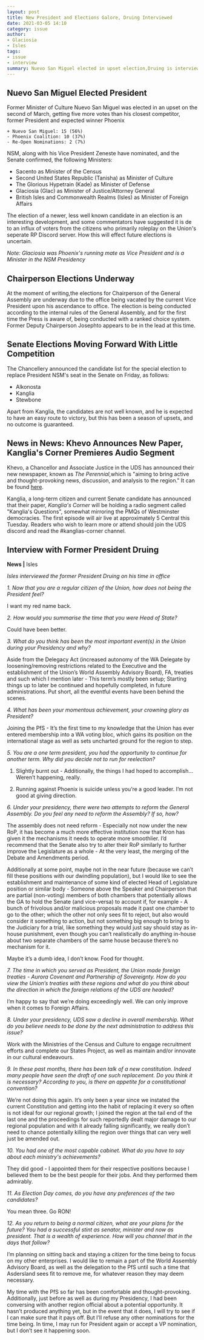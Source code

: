 ```yaml
---
layout: post
title: New President and Elections Galore, Druing Interviewed
date: 2021-03-05 14:10
category: issue
author: 
- Glaciosia
- Isles
tags:
- issue
- interview
summary: Nuevo San Miguel elected in upset election,Druing is interviewed, various other elections underway and there's a new paper in town.
---
```

## Nuevo San Miguel Elected President

Former Minister of Culture Nuevo San Miguel was elected in an upset on the second of March, getting five more votes than his closest competitor, former President and expected winner Phoenix

    + Nuevo San Miguel: 15 (56%)
    - Phoenix Coalition: 10 (37%)
    - Re-Open Nominations: 2 (7%)
NSM, along with his Vice President Zeneste have nominated, and the Senate confirmed, the following Ministers:

* Sacento as Minister of the Census
* Second United States Republic (Tanisha) as Minister of Culture
* The Glorious Hypetrain (Kade) as Minister of Defense
* Glaciosia (Glac) as Minister of Justice/Attorney General
* British Isles and Commonwealth Realms (Isles) as Minister of Foreign Affairs

The election of a newer, less well known candidate in an election is an interesting development, and some commentators have suggested it is de to an influx of voters from the citizens who primarily roleplay on the Union's seperate RP Discord server. How this will effect future elections is uncertain.
  
*Note: Glaciosia was Phoenix's running mate as Vice President and is a Minister in the NSM Presidency*

## Chairperson Elections Underway

At the moment of writing,the elections for Chairperson of the General Assembly are underway due to the office being vacated by the current Vice President upon his ascendance to office. The election is being conducted according to the internal rules of the General Assembly, and for the first time the Press is aware of, being conducted with a ranked choice system. Former Deputy Chairperson Josephto appears to be in the lead at this time.

## Senate Elections Moving Forward With Little Competition

The Chancellery announced the candidate list for the special election to replace President NSM's seat in the Senate on Friday, as follows:

* Alkonosta
* Kanglia
* Stewbone

Apart from Kanglia, the candidates are not well known, and he is expected to have an easy route to victory, but this has been a season of upsets, and no outcome is guaranteed.

## News in News: Khevo Announces New Paper, Kanglia's Corner Premieres Audio Segment

Khevo, a Chancellor and Associate Justice in the UDS has announced their new newspaper, known as *The Perennial*,which is "aiming to bring active and thought-provoking news, discussion, and analysis to the region." It can be found [here](https://perennial.theuds.org/).

Kanglia, a long-term citizen and current Senate candidate has announced that their paper, *Kanglia's Corner* will be holding a radio segment called "Kanglia's Questions", somewhat mirroring the PMQs of Westminster democracies. The first episode will air live at approximately 5 Central this Tuesday. Readers who wish to learn more or attend should join the UDS discord and read the #kanglias-corner channel.

## Interview with Former President Druing
**News  |** Isles

*Isles interviewed the former President Druing on his time in office*

*1. Now that you are a regular citizen of the Union, how does not being the President feel?*

I want my red name back.

*2. How would you summarise the time that you were Head of State?*

Could have been better.

*3. What do you think has been the most important event(s) in the Union during your Presidency and why?*

Aside from the Delegacy Act (increased autonomy of the WA Delegate by loosening/removing restrictions related to the Executive and the establishment of the Union’s World Assembly Advisory Board), FA, treaties and such which I mention later - This term’s mostly been setup; Starting things up to later be continued and hopefully completed, in future administrations. Put short, all the eventful events have been behind the scenes.

*4. What has been your momentous achievement, your crowning glory as President?*

Joining the PfS - It’s the first time to my knowledge that the Union has ever entered membership into a WA voting bloc, which gains its position on the international stage as well as sets uncharted ground for the region to step.

*5. You are a one term president, you had the opportunity to continue for another term. Why did you decide not to run for reelection?*

1. Slightly burnt out - Additionally, the things I had hoped to accomplish… Weren’t happening, really.

2. Running against Phoenix is suicide unless you’re a good leader. I’m not good at giving direction.

*6. Under your presidency, there were two attempts to reform the General Assembly. Do you feel any need to reform the Assembly? If so, how?*

The assembly does not need reform - Especially not now under the new RoP, it has become a much more effective institution now that Kron has given it the mechanisms it needs to operate more smoothlier. I’d recommend that the Senate also try to alter their RoP similarly to further improve the Legislature as a whole - At the very least, the merging of the Debate and Amendments period.

Additionally at some point, maybe not in the near future (because we can’t fill these positions with our dwindling population), but I would like to see the establishment and maintenance of some kind of elected Head of Legislature position or similar body - Someone above the Speaker and Chairperson that are partial (non-voting) members of both chambers that potentially allows the GA to hold the Senate (and vice-versa) to account if, for example - A bunch of frivolous and/or malicious proposals made it past one chamber to go to the other; which the other not only sees fit to reject, but also would consider it something to action, but not something big enough to bring to the Judiciary for a trial, like something they would just say should stay as in-house punishment, even though you can’t realistically do anything in-house about two separate chambers of the same house because there’s no mechanism for it.

Maybe it’s a dumb idea, I don’t know. Food for thought.

*7. The time in which you served as President, the Union made foreign treaties - Aurora Covenant and Partnership of Sovereignty. How do you view the Union’s treaties with these regions and what do you think about the direction in which the foreign relations of the UDS are headed?*

I’m happy to say that we’re doing exceedingly well. We can only improve when it comes to Foreign Affairs.

*8. Under your presidency, UDS saw a decline in overall membership. What do you believe needs to be done by the next administration to address this issue?*

Work with the Ministries of the Census and Culture to engage recruitment efforts and complete our States Project, as well as maintain and/or innovate in our cultural endeavours.

*9. In these past months, there has been talk of a new constitution. Indeed many people have seen the draft of one such replacement. Do you think it is necessary? According to you, is there an appetite for a constitutional convention?*

We’re not doing this again. It’s only been a year since we instated the current Constitution and getting into the habit of replacing it every so often is not ideal for our regional growth; I joined the region at the tail end of the last one and the proceedings for such reportedly dealt major damage to our regional population and with it already falling significantly, we really don’t need to chance potentially killing the region over things that can very well just be amended out.

*10. You had one of the most capable cabinet. What do you have to say about each ministry's achievements?*

They did good - I appointed them for their respective positions because I believed them to be the best people for their jobs. And they performed them admirably.

*11. As Election Day comes, do you have any preferences of the two candidates?*

You mean three. Go RON!

*12. As you return to being a normal citizen, what are your plans for the future? You had a successful stint as senator, minister and now as president. That is a wealth of experience. How will you channel that in the days that follow?*

I’m planning on sitting back and staying a citizen for the time being to focus on my other enterprises. I would like to remain a part of the World Assembly Advisory Board, as well as the delegation to the PfS until such a time that Asdersland sees fit to remove me, for whatever reason they may deem necessary.

My time with the PfS so far has been comfortable and thought-provoking. Additionally, just before as well as during my Presidency, I had been conversing with another region official about a potential opportunity. It hasn’t produced anything yet, but in the event that it does, I will try to see if I can make sure that it pays off. But I’ll refuse any other nominations for the time being. In time, I may run for President again or accept a VP nomination, but I don’t see it happening soon.